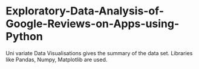 # Exploratory-Data-Analysis-of-Google-Reviews-on-Apps-using-Python
Uni variate Data Visualisations gives the summary of the data set. Libraries like Pandas, Numpy, Matplotlib are used.
